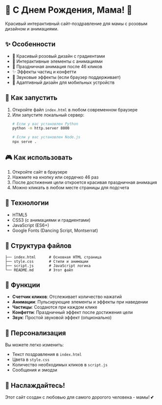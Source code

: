 # 🎂 С Днем Рождения, Мама! 🎂

Красивый интерактивный сайт-поздравление для мамы с розовым дизайном и анимациями.

## ✨ Особенности

- 🌸 Красивый розовый дизайн с градиентами
- 💖 Интерактивные элементы с анимациями
- 🎉 Праздничная анимация после 46 кликов
- ✨ Эффекты частиц и конфетти
- 🎵 Звуковые эффекты (если браузер поддерживает)
- 📱 Адаптивный дизайн для мобильных устройств

## 🚀 Как запустить

1. Откройте файл `index.html` в любом современном браузере
2. Или запустите локальный сервер:
   ```bash
   # Если у вас установлен Python
   python -m http.server 8000
   
   # Если у вас установлен Node.js
   npx serve .
   ```

## 🎮 Как использовать

1. Откройте сайт в браузере
2. Нажмите на кнопку или сердечко 46 раз
3. После достижения цели откроется красивая праздничная анимация
4. Можно кликать в любом месте страницы для подсчета

## 🎨 Технологии

- HTML5
- CSS3 (с анимациями и градиентами)
- JavaScript (ES6+)
- Google Fonts (Dancing Script, Montserrat)

## 📁 Структура файлов

```
├── index.html      # Основная HTML страница
├── style.css       # Стили и анимации
├── script.js       # JavaScript логика
└── README.md       # Этот файл
```

## 🎯 Функции

- **Счетчик кликов**: Отслеживает количество нажатий
- **Анимации**: Пульсирующие элементы и эффекты при наведении
- **Частицы**: Создаются при каждом клике
- **Конфетти**: Праздничный эффект после достижения цели
- **Звук**: Простой звуковой эффект (опционально)

## 💝 Персонализация

Вы можете легко изменить:
- Текст поздравления в `index.html`
- Цвета в `style.css`
- Количество необходимых кликов в `script.js`
- Сообщения и эмодзи

## 🌟 Наслаждайтесь!

Этот сайт создан с любовью для самого дорогого человека - мамы! 💕 